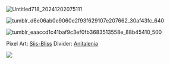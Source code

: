 
![Untitled718_20241202075111](https://github.com/user-attachments/assets/8c0cb9c6-26f6-4b7e-9a78-3ad0df7e802c)

![tumblr_d6e06ab0e9060e2f93f629107e207662_30af43fc_640](https://github.com/user-attachments/assets/701d64c6-9676-4d57-9da6-1086100f433e)

![tumblr_eaaccd1c41baf9c3ef0fb3683513558e_88b45410_500](https://github.com/user-attachments/assets/00472915-bc6e-42de-80ae-b6e8f2ed118a)


Pixel Art: [Siis-Bliss](https://www.tumblr.com/siis-bliss/768062316175638528/pixelated-this-scene-to-cope-failed)
Divider: [Anitalenia](https://www.tumblr.com/anitalenia/748529048265850880/%F0%96%A5%94-%F0%9D%92%94%F0%9D%92%91%F0%9D%92%82%F0%9D%92%93%F0%9D%92%8C%F0%9D%92%8D%F0%9D%92%86-%F0%9D%92%88%F0%9D%92%8A%F0%9D%92%87-%F0%9D%92%85%F0%9D%92%8A%F0%9D%92%97%F0%9D%92%8A%F0%9D%92%85%F0%9D%92%86%F0%9D%92%93%F0%9D%92%94)

![](https://komarev.com/ghpvc/?username=Ivanddal&color=red&style=flat&label=PROFILE+VIEWS&abbreviated=true)
<!--
**MirroredVeracity/MirroredVeracity** is a ✨ _special_ ✨ repository because its `README.md` (this file) appears on your GitHub profile.

Here are some ideas to get you started:

- 🔭 I’m currently working on ...
- 🌱 I’m currently learning ...
- 👯 I’m looking to collaborate on ...
- 🤔 I’m looking for help with ...
- 💬 Ask me about ...
- 📫 How to reach me: ...
- 😄 Pronouns: ...
- ⚡ Fun fact: ...
-->
